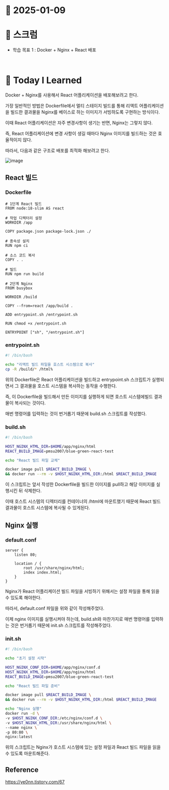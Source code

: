 # 📆 2025-01-09

# 🔔 스크럼

- 학습 목표 1 : Docker + Nginx + React 배포
  
<br/>

# 🚀 Today I Learned


Docker + Nginx를 사용해서 React 어플리케이션을 배포해보려고 한다.

가장 일반적인 방법은 Dockerfile에서 멀티 스테이지 빌드를 통해 리액트 어플리케이션을 빌드한 결과물을 Nginx를 베이스로 하는 이미지가 서빙하도록 구현하는 방식이다.

이때 React 어플리케이션은 자주 변경사항이 생기는 반면, Nginx는 그렇지 않다.

즉, React 어플리케이션에 변경 사항이 생길 때마다 Nginx 이미지를 빌드하는 것은 효율적이지 않다.

따라서, 다음과 같은 구조로 배포를 최적화 해보려고 한다.

![image](https://github.com/user-attachments/assets/c912e75e-454e-4c7d-92c4-5364a71f76e7)

## React 빌드

### Dockerfile

```docker
# 1단계 React 빌드
FROM node:18-slim AS react

# 작업 디렉터리 설정
WORKDIR /app

COPY package.json package-lock.json ./

# 종속성 설치
RUN npm ci

# 소스 코드 복사
COPY . .

# 빌드
RUN npm run build

# 2단계 Nginx
FROM busybox

WORKDIR /build

COPY --from=react /app/build .

ADD entrypoint.sh /entrypoint.sh

RUN chmod +x /entrypoint.sh

ENTRYPOINT ["sh", "/entrypoint.sh"]
```

### entrypoint.sh

```bash
#! /bin/bash

echo "리액트 빌드 파일을 호스트 시스템으로 복사"
cp -R /build/* /html%
```

위의 Dockerfile은 React 어플리케이션을 빌드하고 entrypoint.sh 스크립트가 실행되면서 그 결과물을 호스트 시스템을 복사하는 동작을 수행한다.

즉, 이 Dockerfile을 빌드해서 만든 이미지를 실행하게 되면 호스트 시스템에빌드 결과물이 복사되는 것이다.

매번 명령어를 입력하는 것이 번거롭기 때문에 build.sh 스크립트를 작성했다.

### build.sh

```bash
#! /bin/bash

HOST_NGINX_HTML_DIR=$HOME/app/nginx/html
REACT_BUILD_IMAGE=pmsu2007/blue-green-react-test

echo "React 빌드 파일 교체"

docker image pull $REACT_BUILD_IMAGE \
&& docker run --rm -v $HOST_NGINX_HTML_DIR:/html $REACT_BUILD_IMAGE
```

이 스크립트는 앞서 작성한 Dockerfile을 빌드한 이미지를 pull하고 해당 이미지를 실행시킨 뒤 삭제한다.

이때 호스트 시스템의 디렉터리를 컨테이너의 /html에 마운트했기 때문에 React 빌드 결과물이 호스트 시스템에 복사될 수 있게된다.


## Nginx 실행

### default.conf

```
server {
	listen 80;
	
	location / {
		root /usr/share/nginx/html;
		index index.html;
	}
}
```

Nginx가 React 어플리케이션 빌드 파일을 서빙하기 위해서는 설정 파일을 통해 읽을 수 있도록 해야한다.

따라서, default.conf 파일을 위와 같이 작성해주었다.

이제 nginx 이미지를 실행시켜야 하는데, build.sh와 마찬가지로 매번 명령어를 입력하는 것은 번거롭기 때문에 init.sh 스크립트를 작성해주었다.

### init.sh

```bash
#! /bin/bash

echo "초기 설정 시작"

HOST_NGINX_CONF_DIR=$HOME/app/nginx/conf.d
HOST_NGINX_HTML_DIR=$HOME/app/nginx/html
REACT_BUILD_IMAGE=pmsu2007/blue-green-react-test

echo "React 빌드 파일 준비"

docker image pull $REACT_BUILD_IMAGE \
&& docker run --rm -v $HOST_NGINX_HTML_DIR:/html $REACT_BUILD_IMAGE

echo "Nginx 실행"
docker run -d \
-v $HOST_NGINX_CONF_DIR:/etc/nginx/conf.d \
-v $HOST_NGINX_HTML_DIR:/usr/share/nginx/html \
--name nginx \
-p 80:80 \
nginx:latest
```

위의 스크립트는 Nginx가 호스트 시스템에 있는 설정 파일과 React 빌드 파일을 읽을 수 있도록 마운트해준다.  

## Reference

https://ye0nn.tistory.com/67


<!--
- 오늘의 학습 경험에 대한 자유로운 생각이나 느낀 점을 기록합니다.
- 성공적인 점, 개선해야 할 점, 새롭게 시도하고 싶은 방법 등을 포함할 수 있습니다.-->
